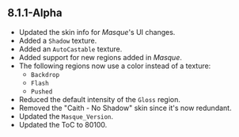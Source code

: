 ## 8.1.1-Alpha

- Updated the skin info for _Masque_'s UI changes.
- Added a `Shadow` texture.
- Added an `AutoCastable` texture.
- Added support for new regions added in _Masque_.
- The following regions now use a color instead of a texture:
  - `Backdrop`
  - `Flash`
  - `Pushed`
- Reduced the default intensity of the `Gloss` region.
- Removed the "Caith - No Shadow" skin since it's now redundant.
- Updated the `Masque_Version`.
- Updated the ToC to 80100.
